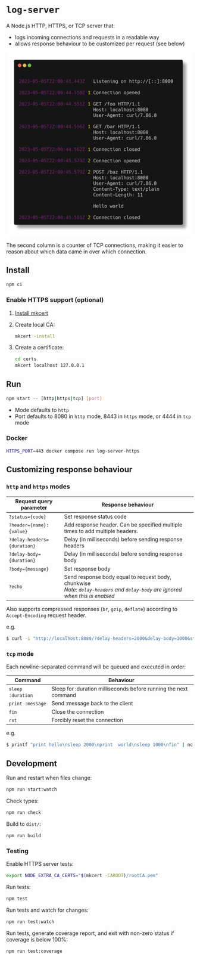 # `log-server`

A Node.js HTTP, HTTPS, or TCP server that:

- logs incoming connections and requests in a readable way
- allows response behaviour to be customized per request (see below)

![Screenshot](doc/screenshot.png)

The second column is a counter of TCP connections, making it easier to reason about which data came
in over which connection.

## Install

```sh
npm ci
```

### Enable HTTPS support (optional)

1. [Install mkcert](https://github.com/FiloSottile/mkcert?tab=readme-ov-file#installation)

1. Create local CA:

   ```sh
   mkcert -install
   ```

1. Create a certificate:

   ```sh
   cd certs
   mkcert localhost 127.0.0.1
   ```

## Run

```sh
npm start -- [http|https|tcp] [port]
```

- Mode defaults to `http`
- Port defaults to 8080 in `http` mode, 8443 in `https` mode, or 4444 in `tcp` mode

### Docker

```sh
HTTPS_PORT=443 docker compose run log-server-https
```

## Customizing response behaviour

### `http` and `https` modes

| Request query parameter     | Response behaviour                                                                                                               |
| --------------------------- | -------------------------------------------------------------------------------------------------------------------------------- |
| `?status={code}`            | Set response status code                                                                                                         |
| `?header={name}:{value}`    | Add response header. Can be specified multiple times to add multiple headers.                                                    |
| `?delay-headers={duration}` | Delay (in milliseconds) before sending response headers                                                                          |
| `?delay-body={duration}`    | Delay (in milliseconds) before sending response body                                                                             |
| `?body={message}`           | Set response body                                                                                                                |
| `?echo`                     | Send response body equal to request body, chunkwise<br>_Note: `delay-headers` and `delay-body` are ignored when this is enabled_ |

Also supports compressed responses (`br`, `gzip`, `deflate`) according to `Accept-Encoding` request
header.

e.g.

```sh
$ curl -i "http://localhost:8080/?delay-headers=2000&delay-body=1000&status=503&body=Oh%20no!"
```

### `tcp` mode

Each newline-separated command will be queued and executed in order:

| Command           | Behaviour                                                        |
| ----------------- | ---------------------------------------------------------------- |
| `sleep :duration` | Sleep for :duration milliseconds before running the next command |
| `print :message`  | Send :message back to the client                                 |
| `fin`             | Close the connection                                             |
| `rst`             | Forcibly reset the connection                                    |

e.g.

```sh
$ printf "print hello\nsleep 2000\nprint  world\nsleep 1000\nfin" | nc localhost 4444
```

## Development

Run and restart when files change:

```sh
npm run start:watch
```

Check types:

```sh
npm run check
```

Build to `dist/`:

```sh
npm run build
```

### Testing

Enable HTTPS server tests:

```sh
export NODE_EXTRA_CA_CERTS="$(mkcert -CAROOT)/rootCA.pem"
```

Run tests:

```sh
npm test
```

Run tests and watch for changes:

```sh
npm run test:watch
```

Run tests, generate coverage report, and exit with non-zero status if coverage is below 100%:

```sh
npm run test:coverage
```
